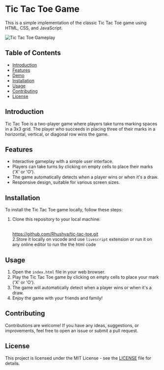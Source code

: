 # Tic Tac Toe Game

This is a simple implementation of the classic Tic Tac Toe game using HTML, CSS, and JavaScript.

![Tic Tac Toe Gameplay](images/tic_tac_toe_gameplay.png)

## Table of Contents

- [Introduction](#introduction)
- [Features](#features)
- [Demo](#demo)
- [Installation](#installation)
- [Usage](#usage)
- [Contributing](#contributing)
- [License](#license)

## Introduction

Tic Tac Toe is a two-player game where players take turns marking spaces in a 3x3 grid. The player who succeeds in placing three of their marks in a horizontal, vertical, or diagonal row wins the game.

## Features

- Interactive gameplay with a simple user interface.
- Players can take turns by clicking on empty cells to place their marks ('X' or 'O').
- The game automatically detects when a player wins or when it's a draw.
- Responsive design, suitable for various screen sizes.


## Installation

To install the Tic Tac Toe game locally, follow these steps:

1. Clone this repository to your local machine:

    <br>https://github.com/Rhushya/tic-tac-toe.git</br>
2.Store it locally on vscode and use ```livescript``` extension  or run it on any online editor   to run the the html code 



##  Usage

1. Open the `index.html` file in your web browser.
2. Play the Tic Tac Toe game by clicking on empty cells to place your mark ('X' or 'O').
3. The game will automatically detect when a player wins or when it's a draw.
4. Enjoy the game with your friends and family!

## Contributing

Contributions are welcome! If you have any ideas, suggestions, or improvements, feel free to open an issue or submit a pull request.

## License

This project is licensed under the MIT License - see the [LICENSE](LICENSE) file for details.
    
